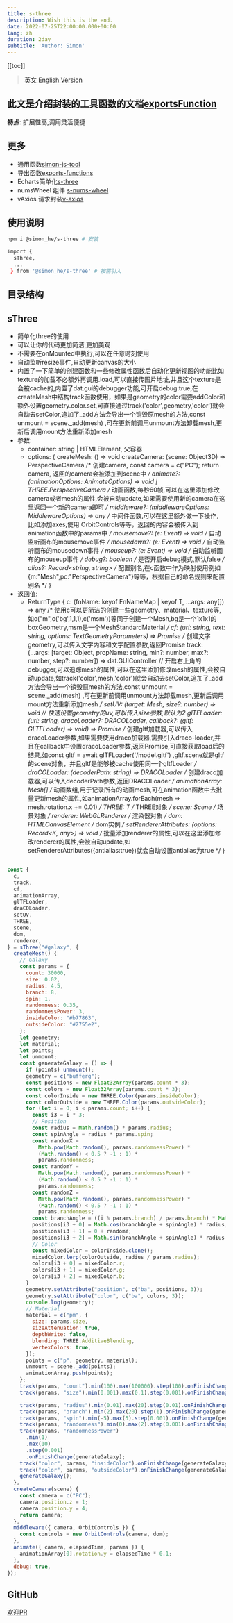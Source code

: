 ```yaml
---
title: s-three
description: Wish this is the end.
date: 2022-07-25T22:00:00.000+00:00
lang: zh
duration: 2day
subtitle: 'Author: Simon'
---
```


<script setup lang="ts">
const directoryList = {
  "sThree":"threejs封装函数",
}
</script>

[[toc]]

> [英文 English Version](/posts/threejs)

## 此文是介绍封装的工具函数的文档[exportsFunction](https://www.npmjs.com/package/@simon_he/s-three)
<div flex="~" items-center><strong>特点</strong>: 扩展性高,调用灵活便捷 <span i-fluent:flash-28-filled bg-amber  /></div>

## 更多
- 通用函数[simon-js-tool](/posts/ToolsFunction-zh)
- 导出函数[exports-functions](/posts/exportsfunction-zh)
- Echarts简单化[s-three](/posts/charts-zh)
- numsWheel 组件 [s-nums-wheel](/posts/numsWheel)
- vAxios 请求封装[v-axios](/posts/vAxios)

## 使用说明
```bash
npm i @simon_he/s-three # 安装

import { 
  sThree,
  ...
 } from '@simon_he/s-three' # 按需引入

```

## 目录结构
<Directory type="zh" :lists="directoryList"></Directory>


## sThree
- 简单化three的使用
- 可以让你的代码更加简洁,更加美观
- 不需要在onMounted中执行,可以在任意时刻使用
- 自动监听resize事件,自动更新canvas的大小
- 内置了一下简单的创建函数和一些修改属性函数后自动化更新视图的功能比如texture的加载不必额外再调用.load,可以直接传图片地址,并且这个texture是会被cache的,内置了dat.gui的debugger功能,可开启debug:true,在createMesh中结构track函数使用，如果是geometry的color需要addColor和额外设置geometry.color.set,可直接通过track('color',geometry,'color')就会自动去setColor,追加了_add方法会导出一个销毁原mesh的方法,const unmount = scene._add(mesh) ,可在更新前调用unmount方法卸载mesh,更新后调用mount方法重新添加mesh 
- 参数:
  - container: string | HTMLElement, 父容器
  - options: {
    createMesh: () => void
    createCamera: (scene: Object3D) => PerspectiveCamera /* 创建camera, const camera = c("PC"); return camera, 返回的camera会被添加到scene中 */
    animate?: (animationOptions: AnimateOptions) => void | THREE.PerspectiveCamera /* 动画函数,每秒60帧,可以在这里添加修改camera或者mesh的属性,会被自动update,如果需要使用新的camera在这里返回一个新的camera即可 */
    middleware?: (middlewareOptions: MiddlewareOptions) => any /* 中间件函数,可以在这里额外做一下操作，比如添加axes,使用 OrbitControls等等，返回的内容会被传入到animation函数中的params中 */
    mousemove?: (e: Event) => void /* 自动监听画布的mousemove事件 */
    mousedown?: (e: Event) => void /* 自动监听画布的mousedown事件 */
    mouseup?: (e: Event) => void /* 自动监听画布的mouseup事件 */
    debug?: boolean /* 是否开启debug模式,默认false */
    alias?: Record<string, string> /* 配置别名,在c函数中作为映射使用例如 {m:"Mesh",pc:"PerspectiveCamera"}等等，根据自己的命名规则来配置别名 */
  }
- 返回值:
  - ReturnType {
    c: (fnName: keyof FnNameMap | keyof T, ...args: any[]) => any /* 使用c可以更简洁的创建一些geometry、material、texture等,如c("m",c('bg',1,1,1),c('msm'))等同于创建一个Mesh,bg是一个1x1x1的boxGeometry,msm是一个MeshStandardMaterial */
    cf: (url: string, text: string, options: TextGeometryParameters) => Promise /* 创建文字geometry,可以传入文字内容和文字配置参数,返回Promise
    track: (...args: [target: Object, propName: string, min?: number, max?: number, step?: number]) => dat.GUIController // 开启右上角的debugger,可以追踪mesh的属性,可以在这里添加修改mesh的属性,会被自动update,如track('color',mesh,'color')就会自动去setColor,追加了_add方法会导出一个销毁原mesh的方法,const unmount = scene._add(mesh) ,可在更新前调用unmount方法卸载mesh,更新后调用mount方法重新添加mesh */
    setUV: (target: Mesh, size?: number) => void // 快速设置geometry的uv,可以传入size参数,默认为2
    glTFLoader: (url: string, dracoLoader?: DRACOLoader, callback?: (gltf: GLTFLoader) => void) => Promise /* 创建gltf加载器,可以传入dracoLoader参数,如果需要使用draco加载器,需要引入draco-loader,并且在callback中设置dracoLoader参数,返回Promise,可直接获取load后的结果,如const gltf = await glTFLoader('/model.gltf') ,gltf.scene就是gltf的scene对象，并且gltf是能够被cache使用同一个gltfLoader */
    draCOLoader: (decoderPath: string) => DRACOLoader /* 创建draco加载器,可以传入decoderPath参数,返回DRACOLoader */
    animationArray: Mesh[] /* 动画数组,用于记录所有的动画mesh,可在animation函数中去批量更新mesh的属性,如animationArray.forEach(mesh => mesh.rotation.x += 0.01) */
    THREE: T /* THREE对象 */
    scene: Scene /* 场景对象 */
    renderer: WebGLRenderer /* 渲染器对象 */
    dom: HTMLCanvasElement /* dom实例 */
    setRendererAttributes: (options: Record<K, any>) => void /* 批量添加renderer的属性,可以在这里添加修改renderer的属性,会被自动update,如setRendererAttributes({antialias:true})就会自动设置antialias为true */
  }
```javascript

const {
  c,
  track,
  cf,
  animationArray,
  glTFLoader,
  draCOLoader,
  setUV,
  THREE,
  scene,
  dom,
  renderer,
} = sThree("#galaxy", {
  createMesh() {
    // Galaxy
    const params = {
      count: 30000,
      size: 0.02,
      radius: 4.5,
      branch: 8,
      spin: 1,
      randomness: 0.35,
      randomnessPower: 3,
      insideColor: "#b77863",
      outsideColor: "#2755e2",
    };
    let geometry;
    let material;
    let points;
    let unmount;
    const generateGalaxy = () => {
      if (points) unmount();
      geometry = c("bufferg");
      const positions = new Float32Array(params.count * 3);
      const colors = new Float32Array(params.count * 3);
      const colorInside = new THREE.Color(params.insideColor);
      const colorOutside = new THREE.Color(params.outsideColor);
      for (let i = 0; i < params.count; i++) {
        const i3 = i * 3;
        // Position
        const radius = Math.random() * params.radius;
        const spinAngle = radius * params.spin;
        const randomX =
          Math.pow(Math.random(), params.randomnessPower) *
          (Math.random() < 0.5 ? -1 : 1) *
          params.randomness;
        const randomY =
          Math.pow(Math.random(), params.randomnessPower) *
          (Math.random() < 0.5 ? -1 : 1) *
          params.randomness;
        const randomZ =
          Math.pow(Math.random(), params.randomnessPower) *
          (Math.random() < 0.5 ? -1 : 1) *
          params.randomness;
        const branchAngle = ((i % params.branch) / params.branch) * Math.PI * 2 + randomX;
        positions[i3 + 0] = Math.cos(branchAngle + spinAngle) * radius;
        positions[i3 + 1] = 0 + randomY;
        positions[i3 + 2] = Math.sin(branchAngle + spinAngle) * radius + randomZ;
        // Color
        const mixedColor = colorInside.clone();
        mixedColor.lerp(colorOutside, radius / params.radius);
        colors[i3 + 0] = mixedColor.r;
        colors[i3 + 1] = mixedColor.g;
        colors[i3 + 2] = mixedColor.b;
      }
      geometry.setAttribute("position", c("ba", positions, 3));
      geometry.setAttribute("color", c("ba", colors, 3));
      console.log(geometry);
      // Material
      material = c("pm", {
        size: params.size,
        sizeAttenuation: true,
        depthWrite: false,
        blending: THREE.AdditiveBlending,
        vertexColors: true,
      });
      points = c("p", geometry, material);
      unmount = scene._add(points);
      animationArray.push(points);
    };
    track(params, "count").min(100).max(100000).step(100).onFinishChange(generateGalaxy);
    track(params, "size").min(0.001).max(0.1).step(0.001).onFinishChange(generateGalaxy);

    track(params, "radius").min(0.01).max(20).step(0.01).onFinishChange(generateGalaxy);
    track(params, "branch").min(2).max(20).step(1).onFinishChange(generateGalaxy);
    track(params, "spin").min(-5).max(5).step(0.001).onFinishChange(generateGalaxy);
    track(params, "randomness").min(0).max(2).step(0.001).onFinishChange(generateGalaxy);
    track(params, "randomnessPower")
      .min(1)
      .max(10)
      .step(0.001)
      .onFinishChange(generateGalaxy);
    track("color", params, "insideColor").onFinishChange(generateGalaxy);
    track("color", params, "outsideColor").onFinishChange(generateGalaxy);
    generateGalaxy();
  },
  createCamera(scene) {
    const camera = c("PC");
    camera.position.z = 1;
    camera.position.y = 4;
    return camera;
  },
  middleware({ camera, OrbitControls }) {
    const controls = new OrbitControls(camera, dom);
  },
  animate({ camera, elapsedTime, params }) {
    animationArray[0].rotation.y = elapsedTime * 0.1;
  },
  debug: true,
});
```


## GitHub
[欢迎PR](https://github.com/Simon-He95/sThree)
